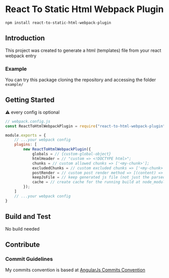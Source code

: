 # React To Static Html Webpack Plugin

```
npm install react-to-static-html-webpack-plugin
```

## Introduction

This project was created to generate a html (templates) file from your react webpack entry

### Example

You can try this package cloning the repository and accessing the folder `example/`

## Getting Started

:warning: every config is optional

```javascript
// webpack.config.js
const ReactToHtmlWebpackPlugin = require("react-to-html-webpack-plugin");

module.exports = {
    // ...your webpack config
    plugins: [
        new ReactToHtmlWebpackPlugin({
            globals = // {custom-global-object}
            htmlHeader = // "custom => <!DOCTYPE html>";
            chunks = // custom allowed chunks => ['<my-chunk>'];
            excludedChunks = // custom excluded chunks => ['<my-chunk>'];
            postRender = // custom post render method => [(content) => content]
            keepJsFile = // keep generated js file (not just the parsed html file)
            cache = // create cache for the running build at node_modules/.cache folder (default: true)
        });
    ]
    // ...your webpack config
}
```

## Build and Test

No build needed

## Contribute

### Commit Guidelines

My commits convention is based at [AngularJs Commits Convention](https://github.com/angular/angular.js/blob/master/CONTRIBUTING.md#commit)
